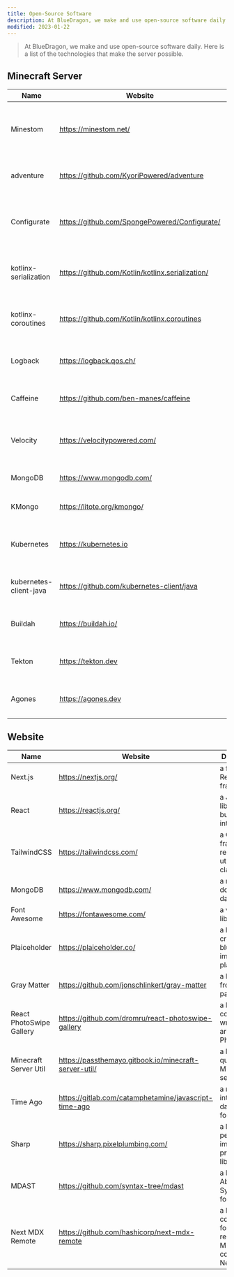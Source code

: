 ```yaml
---
title: Open-Source Software
description: At BlueDragon, we make and use open-source software daily. Here is a list of the technologies that make the server possible.
modified: 2023-01-22
---
```


> At BlueDragon, we make and use open-source software daily. Here is a list of the technologies that make the server possible.

<h2 style={{textAlign: "center"}}>Minecraft Server</h2>

| Name                   | Website                                          | Description                                                       | License                     |
| ---------------------- | ------------------------------------------------ | ----------------------------------------------------------------- | --------------------------- |
| Minestom               | https://minestom.net/                            | a Minecraft server implementation without any code from Mojang    | Apache 2.0                  |
| adventure              | https://github.com/KyoriPowered/adventure        | a user-interface library for Minecraft                            | MIT                         |
| Configurate            | https://github.com/SpongePowered/Configurate/    | a library for quickly creating configurations in multiple formats | Apache 2.0                  |
| kotlinx-serialization  | https://github.com/Kotlin/kotlinx.serialization/ | a multi-platform serialization library for Kotlin                 | Apache 2.0                  |
| kotlinx-coroutines     | https://github.com/Kotlin/kotlinx.coroutines     | a library for asynchronous programming in Kotlin using coroutines | Apache 2.0                  |
| Logback                | https://logback.qos.ch/                          | a spiritual successor for Log4j 1.x                               | Eclipse Public License v1.0 |
| Caffeine               | https://github.com/ben-manes/caffeine            | a high-performance caching library for Java                       | Apache 2.0                  |
| Velocity               | https://velocitypowered.com/                     | a modern Minecraft proxy                                          | API: MIT, Proxy: GPL v3.0   |
| MongoDB                | https://www.mongodb.com/                         | a modern document database                                        | SSPL v1.0                   |
| KMongo                 | https://litote.org/kmongo/                       | a Kotlin library for interacting with MongoDB                     | Apache 2.0                  |
| Kubernetes             | https://kubernetes.io                            | a production-grade container orchestration solution               | Apache 2.0                  |
| kubernetes-client-java | https://github.com/kubernetes-client/java        | a Java client for the Kubernetes API server                       | Apache 2.0                  |
| Buildah                | https://buildah.io/                              | a tool for building OCI container images                          | Apache 2.0                  |
| Tekton                 | https://tekton.dev                               | a cloud-native CI/CD platform running in Kubernetes               | Apache 2.0                  |
| Agones                 | https://agones.dev                               | a gameserver orchestration engine for Kubernetes                  | Apache 2.0                  |

<h2 style={{textAlign: "center"}}>Website</h2>

| Name                     | Website                                               | Description                                              | License    |
| ------------------------ | ----------------------------------------------------- | -------------------------------------------------------- | ---------- |
| Next.js                  | https://nextjs.org/                                   | a full-stack React framework                             | MIT        |
| React                    | https://reactjs.org/                                  | a JavaScript library for building user interfaces        | MIT        |
| TailwindCSS              | https://tailwindcss.com/                              | a CSS framework relying on utility classes               | MIT        |
| MongoDB                  | https://www.mongodb.com/                              | a modern document database                               | SSPL v1.0  |
| Font Awesome             | https://fontawesome.com/                              | a vector icon library                                    | CC BY 4.0  |
| Plaiceholder             | https://plaiceholder.co/                              | a library for creating blurred image placeholders        | Apache 2.0 |
| Gray Matter              | https://github.com/jonschlinkert/gray-matter          | a Markdown front matter parser                           | MIT        |
| React PhotoSwipe Gallery | https://github.com/dromru/react-photoswipe-gallery    | a React component wrapper around PhotoSwipe              | MIT        |
| Minecraft Server Util    | https://passthemayo.gitbook.io/minecraft-server-util/ | a library for querying Minecraft servers                 | MIT        |
| Time Ago                 | https://gitlab.com/catamphetamine/javascript-time-ago | a relative, international date/time formatter            | MIT        |
| Sharp                    | https://sharp.pixelplumbing.com/                      | a high-performance image processing library              | MIT        |
| MDAST                    | https://github.com/syntax-tree/mdast                  | a Markdown Abstract Syntax Tree format                   | MIT        |
| Next MDX Remote          | https://github.com/hashicorp/next-mdx-remote          | a React component for rendering MDX content with Next.js | MPL 2.0    |
